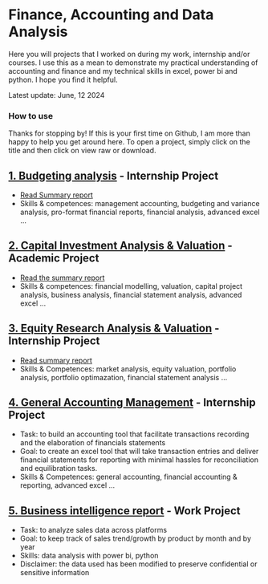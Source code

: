 # Finance, Accounting and Data Analysis 
Here you will projects that I worked on during my work, internship and/or courses. I use this as a mean to demonstrate my practical understanding of accounting and finance and my technical skills in excel, power bi and python. I hope you find it helpful.

Latest update: June, 12 2024

### How to use
Thanks for stopping by! If this is your first time on Github, I am more than happy to help you get around here. To open a project, simply click on the title and then click on view raw or download.


## [1. Budgeting analysis](https://github.com/eliediwa9/Financial-and-Data-Analysis/blob/a7a3ff9c1fc493a01c6c00fd085886d5ad401069/1.Budgeting%20analysis.xlsx) - Internship Project
- [Read Summary report](https://github.com/eliediwa9/Financial-and-Data-Analysis/blob/b393f3ad26de0f5c613bdc02ca8cc253ef82b41d/1.Budgeting%20analysis.pdf) 
- Skills & competences: management accounting, budgeting and variance analysis, pro-format financial reports, financial analysis, advanced excel ...


## [2. Capital Investment Analysis & Valuation](https://github.com/eliediwa9/Financial-and-Data-Analysis/blob/bdca449423640c96ad723cc8cc36ceaada3d6ee7/2.Financial%20planning%20%26%20analysis.xlsx) - Academic Project
- [Read the summary report](https://github.com/eliediwa9/Financial-and-Data-Analysis/blob/8d683d46afa4a41d454dbfcfeb93addea15a2c43/2.Capital%20Investment%20Analysis%20%26%20Valuation.pdf)
- Skills & competences: financial modelling, valuation, capital project analysis, business analysis, financial statement analysis, advanced excel ...

## [3. Equity Research Analysis & Valuation](https://github.com/eliediwa9/Financial-and-Data-Analysis/blob/b46cbe9c1d90c4dd95578065c4e538a383c70c2f/4.Equity%20Research%20Analysis.xlsx) - Internship Project
- [Read summary report](https://github.com/eliediwa9/Financial-and-Data-Analysis/blob/ef8bb9125c3d49aa586fa34b0205be2d9a2dfdc3/4.Equity%20Research%20Analysis.pdf)
- Skills & Competences: market analysis, equity valuation, portfolio analysis, portfolio optimazation, financial statement analysis ...

## [4. General Accounting Management](https://github.com/eliediwa9/Financial-and-Data-Analysis/blob/c72f2b9541b3972c7cd89851c6296d2e7220befb/4.%20General%20Accounting%20Tool.xlsm) - Internship Project
- Task: to build an accounting tool that facilitate transactions recording and the elaboration of financials statements
- Goal: to create an excel tool that will take transaction entries and deliver financial statements for reporting with minimal hassles for reconciliation and equilibration tasks.
- Skills & Competences: general accounting, financial accounting & reporting, advanced excel ...

## [5. Business intelligence report](https://github.com/eliediwa9/Financial-and-Data-Analysis/blob/ecee4693d0a954ae5cb6d2ff2e9febec7eb5e7be/5.Business%20Intelligence.pdf) - Work Project
- Task: to analyze sales data across platforms 
- Goal: to keep track of sales trend/growth by product by month and by year
- Skills: data analysis with power bi, python
- Disclaimer: the data used has been modified to preserve confidential or sensitive information
  
